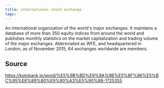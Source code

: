 ```yaml
---
title: international stock exchange
tags: 
---
```


An international organization of the world's major exchanges. It maintains a database of more than 350 equity indices from around the world and publishes monthly statistics on the market capitalization and trading volume of the major exchanges. Abbreviated as WFE, and headquartered in London, as of November 2015, 64 exchanges worldwide are members.

## Source
https://kotobank.jp/word/%E5%9B%BD%E9%9A%9B%E5%8F%96%E5%BC%95%E6%89%80%E9%80%A3%E5%90%88-1725355